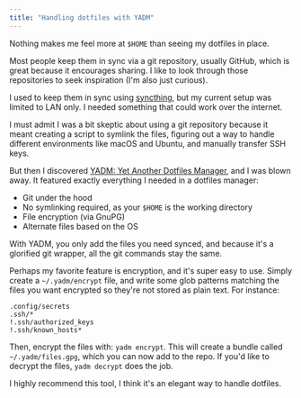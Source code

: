 ```yaml
---
title: "Handling dotfiles with YADM"
---
```


Nothing makes me feel more at `$HOME` than seeing my dotfiles in place.

Most people keep them in sync via a git repository, usually GitHub, which is
great because it encourages sharing. I like to look through those repositories
to seek inspiration (I'm also just curious).

I used to keep them in sync using [syncthing](https://syncthing.net/), but my
current setup was limited to LAN only. I needed something that could work over
the internet.

I must admit I was a bit skeptic about using a git repository because it meant
creating a script to symlink the files, figuring out a way to handle different
environments like macOS and Ubuntu, and manually transfer SSH keys.

But then I discovered [YADM: Yet Another Dotfiles
Manager](https://thelocehiliosan.github.io/yadm/), and I was blown away. It
featured exactly everything I needed in a dotfiles manager:

- Git under the hood
- No symlinking required, as your `$HOME` is the working directory
- File encryption (via GnuPG)
- Alternate files based on the OS

With YADM, you only add the files you need synced, and because it's a glorified
git wrapper, all the git commands stay the same.

Perhaps my favorite feature is encryption, and it's super easy to use. Simply
create a `~/.yadm/encrypt` file, and write some glob patterns matching the files
you want encrypted so they're not stored as plain text. For instance:

```
.config/secrets
.ssh/*
!.ssh/authorized_keys
!.ssh/known_hosts*
```

Then, encrypt the files with: `yadm encrypt`. This will create a bundle called
`~/.yadm/files.gpg`, which you can now add to the repo. If you'd like to decrypt
the files, `yadm decrypt` does the job.

I highly recommend this tool, I think it's an elegant way to handle dotfiles.
